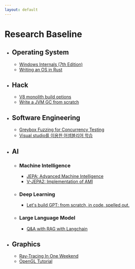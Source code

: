 ```yaml
---
layout: default
---
```


# Research Baseline

  * ## Operating System
 
    - [Windows Internals (7th Edition)](https://learn.microsoft.com/en-us/sysinternals/resources/windows-internals)
    - [Writing an OS in Rust](https://os.phil-opp.com/ko/)
      
  * ## Hack
    
    - [V8 monolith build options](https://github.com/newkjs/v8-monolith-builds)
    - [Write a JVM GC from scratch](https://shipilev.net/jvm/diy-gc/)
      
  * ## Software Engineering

    - [Greybox Fuzzing for Concurrency Testing](https://dl.acm.org/doi/10.1145/3620665.3640389)
    - [Visual studio를 이용한 어셈블리어 학습](https://www.youtube.com/watch?v=cEnpeDMAw_Y)
      
  * ## AI

    + ### Machine Intelligence
      
      - [JEPA: Advanced Machine Intelligence](https://ai.meta.com/research/publications/revisiting-feature-prediction-for-learning-visual-representations-from-video/)
      - [V-JEPA2: Implementation of AMI](https://ai.meta.com/vjepa/)
    
    + ### Deep Learning
      - [Let's build GPT: from scratch, in code, spelled out.](https://youtu.be/kCc8FmEb1nY?si=tkQTUXFrtItrJQEG)
    
    + ### Large Language Model
      - [Q&A with RAG with Langchain](https://python.langchain.com/v0.1/docs/use_cases/question_answering/)

  * ## Graphics
  
    - [Ray-Tracing In One Weekend](https://raytracing.github.io/books/RayTracingTheNextWeek.html)
    - [OpenGL Tutorial](https://opengl-tutorial.org/)

